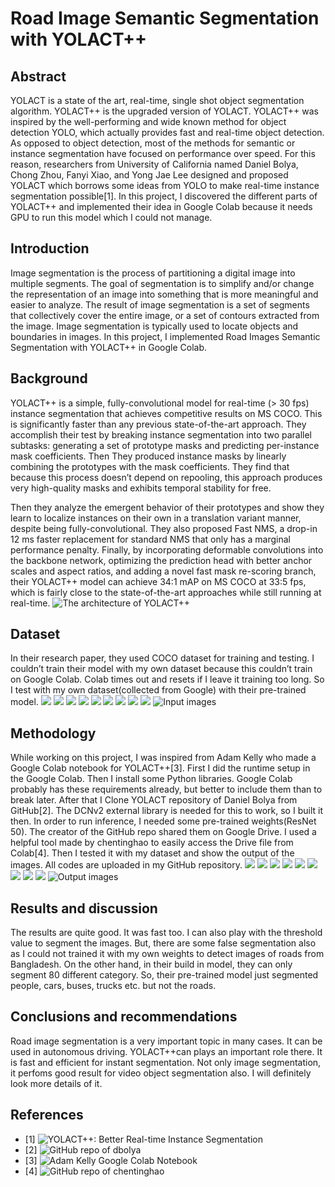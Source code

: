 # Road Image Semantic Segmentation with YOLACT++


## Abstract
YOLACT is a state of the art, real-time, single shot object segmentation algorithm. YOLACT++ is the upgraded version of YOLACT. YOLACT++ was inspired by the well-performing and wide known method for object detection YOLO, which actually provides fast and real-time object detection. As opposed to object detection, most of the methods for semantic or instance segmentation have focused on performance over speed. For this reason, researchers from University of California named Daniel Bolya, Chong Zhou, Fanyi Xiao, and Yong Jae Lee designed and proposed YOLACT which borrows some ideas from YOLO to make real-time instance segmentation possible[1]. In this project,  I  discovered the different parts of YOLACT++ and implemented their idea in Google Colab because it needs GPU to run this model which I could not manage.

## Introduction
Image segmentation is the process of partitioning a digital image into multiple segments. The goal of segmentation is to simplify and/or change the representation of an image into something that is more meaningful and easier to analyze. The result of image segmentation is a set of segments that collectively cover the entire image, or a set of contours extracted from the image. Image segmentation is typically used to locate objects and boundaries in images. In this project, I implemented Road Images Semantic Segmentation with YOLACT++ in Google Colab.

## Background
YOLACT++ is a simple, fully-convolutional model for real-time (> 30 fps) instance segmentation that achieves competitive results on MS COCO. This is significantly faster than any previous state-of-the-art approach. They accomplish their test by breaking instance segmentation into two parallel subtasks: generating a set of prototype masks and predicting per-instance mask coefficients. Then They produced instance masks by linearly combining the prototypes with the mask coefficients. They find that because this process doesn’t depend on repooling, this approach produces very high-quality masks and exhibits temporal stability for free. 

Then they analyze the emergent behavior of their prototypes and show they learn to localize instances on their own in a translation variant manner, despite being fully-convolutional. They also proposed Fast NMS, a drop-in 12 ms faster replacement for standard NMS that only has a marginal performance penalty. Finally, by incorporating deformable convolutions into the backbone network, optimizing the prediction head with better anchor scales and aspect ratios, and adding a novel fast mask re-scoring branch, their YOLACT++ model can achieve 34:1 mAP on MS COCO at 33:5 fps, which is fairly close to the state-of-the-art approaches while still running at real-time.
![The architecture of YOLACT++](image/Screenshot_7-scaled.png)

## Dataset
In their research paper, they used COCO dataset for training and testing. I couldn’t train their model with my own dataset because this couldn’t train on Google Colab. Colab times out and resets if I leave it training too long. So I test with my own dataset(collected from Google) with their pre-trained model.
![](input_images/y1.jpg)
![](input_images/y2.jpg)
![](input_images/y3.jpg)
![](input_images/y4.jpg)
![](input_images/y5.jpg)
![](input_images/y6.jpg)
![](input_images/y7.jpg)
![](input_images/y8.jpg)
![](input_images/y9.jpg)
![Input images](input_images/y10.jpg)

## Methodology
While working on this project, I was inspired from Adam Kelly who made a Google Colab notebook for YOLACT++[3]. First I did the runtime setup in the Google Colab. Then I install some Python libraries. Google Colab probably has these requirements already, but better to include them than to break later. After that I Clone YOLACT repository of Daniel Bolya from GitHub[2]. The DCNv2 external library is needed for this to work, so I built it then. In order to run inference, I needed some pre-trained weights(ResNet 50). The creator of the GitHub repo shared them on Google Drive. I used a helpful tool made by chentinghao to easily access the Drive file from Colab[4]. Then I tested it with my dataset and show the output of the images. All codes are uploaded in my GitHub repository.
![](output_images/y1.png)
![](output_images/y2.png)
![](output_images/y3.png)
![](output_images/y4.png)
![](output_images/y5.png)
![](output_images/y6.png)
![](output_images/y7.png)
![](output_images/y8.png)
![](output_images/y9.png)
![Output images](output_images/y10.png)

## Results and discussion
The results are quite good. It was fast too. I can also play with the threshold value to segment the images. But, there are some false segmentation also as I could not trained it with my own weights to detect images of roads from Bangladesh. On the other hand, in their build in model, they can only segment 80 different category. So, their pre-trained model just segmented people, cars, buses, trucks etc. but not the roads.

## Conclusions and recommendations
Road image segmentation is a very important topic in many cases. It can be used in autonomous driving. YOLACT++can plays an important role there. It is fast and efficient for instant segmentation. Not only image segmentation, it perfoms good result for video object segmentation also. I will definitely look more details of it. 

## References
* [1] ![YOLACT++: Better Real-time Instance Segmentation](https://arxiv.org/abs/1912.06218)
* [2] ![GitHub repo of dbolya](https://github.com/dbolya/yolact)
* [3] ![Adam Kelly Google Colab Notebook](https://colab.research.google.com/drive/1ncRxvmNR-iTtQCscj2UFSGV8ZQX_LN0M#scrollTo=YWzKi-xiGX-i)
* [4] ![GitHub repo of chentinghao](https://github.com/chentinghao )